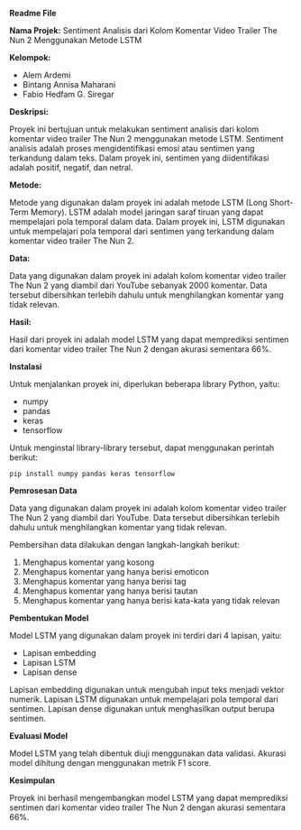 **Readme File**

**Nama Projek:** Sentiment Analisis dari Kolom Komentar Video Trailer The Nun 2 Menggunakan Metode LSTM

**Kelompok:**
* Alem Ardemi
* Bintang Annisa Maharani
* Fabio Hedfam G. Siregar

**Deskripsi:**

Proyek ini bertujuan untuk melakukan sentiment analisis dari kolom komentar video trailer The Nun 2 menggunakan metode LSTM. Sentiment analisis adalah proses mengidentifikasi emosi atau sentimen yang terkandung dalam teks. Dalam proyek ini, sentimen yang diidentifikasi adalah positif, negatif, dan netral.

**Metode:**

Metode yang digunakan dalam proyek ini adalah metode LSTM (Long Short-Term Memory). LSTM adalah model jaringan saraf tiruan yang dapat mempelajari pola temporal dalam data. Dalam proyek ini, LSTM digunakan untuk mempelajari pola temporal dari sentimen yang terkandung dalam komentar video trailer The Nun 2.

**Data:**

Data yang digunakan dalam proyek ini adalah kolom komentar video trailer The Nun 2 yang diambil dari YouTube sebanyak 2000 komentar. Data tersebut dibersihkan terlebih dahulu untuk menghilangkan komentar yang tidak relevan.

**Hasil:**

Hasil dari proyek ini adalah model LSTM yang dapat memprediksi sentimen dari komentar video trailer The Nun 2 dengan akurasi sementara 66%.


**Instalasi**

Untuk menjalankan proyek ini, diperlukan beberapa library Python, yaitu:

* numpy
* pandas
* keras
* tensorflow

Untuk menginstal library-library tersebut, dapat menggunakan perintah berikut:

```
pip install numpy pandas keras tensorflow
```

**Pemrosesan Data**

Data yang digunakan dalam proyek ini adalah kolom komentar video trailer The Nun 2 yang diambil dari YouTube. Data tersebut dibersihkan terlebih dahulu untuk menghilangkan komentar yang tidak relevan.

Pembersihan data dilakukan dengan langkah-langkah berikut:

1. Menghapus komentar yang kosong
2. Menghapus komentar yang hanya berisi emoticon
3. Menghapus komentar yang hanya berisi tag
4. Menghapus komentar yang hanya berisi tautan
5. Menghapus komentar yang hanya berisi kata-kata yang tidak relevan

**Pembentukan Model**

Model LSTM yang digunakan dalam proyek ini terdiri dari 4 lapisan, yaitu:

* Lapisan embedding
* Lapisan LSTM
* Lapisan dense

Lapisan embedding digunakan untuk mengubah input teks menjadi vektor numerik. Lapisan LSTM digunakan untuk mempelajari pola temporal dari sentimen. Lapisan dense digunakan untuk menghasilkan output berupa sentimen.

**Evaluasi Model**

Model LSTM yang telah dibentuk diuji menggunakan data validasi. Akurasi model dihitung dengan menggunakan metrik F1 score.

**Kesimpulan**

Proyek ini berhasil mengembangkan model LSTM yang dapat memprediksi sentimen dari komentar video trailer The Nun 2 dengan akurasi sementara 66%.

